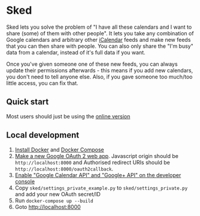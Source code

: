 Sked
====

Sked lets you solve the problem of "I have all these calendars and I want to share (some) of them with other people". It lets you take any combination of Google calendars and arbitrary other [iCalendar](https://en.wikipedia.org/wiki/ICalendar) feeds and make new feeds that you can then share with people. You can also only share the "I'm busy" data from a calendar, instead of it's full data if you want.

Once you've given someone one of these new feeds, you can always update their permissions afterwards - this means if you add new calendars, you don't need to tell anyone else. Also, if you gave someone too much/too little access, you can fix that.

Quick start
-----------
Most users should just be using the [online version](https://cal-merge.herokuapp.com/)

Local development
-----------------
1. [Install Docker](https://docs.docker.com/engine/installation/) and [Docker Compose](https://docs.docker.com/compose/install/)
2. [Make a new Google OAuth 2 web app](https://support.google.com/cloud/answer/6158849). Javascript origin should be `http://localhost:8000` and Authorised redirect URIs should be `http://localhost:8000/oauth2callback`.
3. [Enable "Google Calendar API" and "Google+ API" on the developer console](https://support.google.com/cloud/answer/6158841)
4. Copy `sked/settings_private_example.py` to `sked/settings_private.py` and add your new OAuth secret/ID
5. Run `docker-compose up --build`
6. Goto [http://localhost:8000](http://localhost:8000)